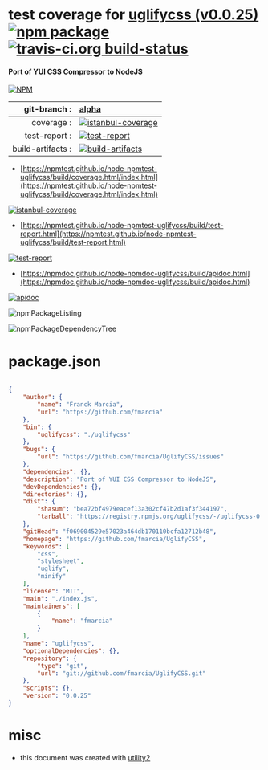 # test coverage for  [uglifycss (v0.0.25)](https://github.com/fmarcia/UglifyCSS)  [![npm package](https://img.shields.io/npm/v/npmtest-uglifycss.svg?style=flat-square)](https://www.npmjs.org/package/npmtest-uglifycss) [![travis-ci.org build-status](https://api.travis-ci.org/npmtest/node-npmtest-uglifycss.svg)](https://travis-ci.org/npmtest/node-npmtest-uglifycss)
#### Port of YUI CSS Compressor to NodeJS

[![NPM](https://nodei.co/npm/uglifycss.png?downloads=true&downloadRank=true&stars=true)](https://www.npmjs.com/package/uglifycss)

| git-branch : | [alpha](https://github.com/npmtest/node-npmtest-uglifycss/tree/alpha)|
|--:|:--|
| coverage : | [![istanbul-coverage](https://npmtest.github.io/node-npmtest-uglifycss/build/coverage.badge.svg)](https://npmtest.github.io/node-npmtest-uglifycss/build/coverage.html/index.html)|
| test-report : | [![test-report](https://npmtest.github.io/node-npmtest-uglifycss/build/test-report.badge.svg)](https://npmtest.github.io/node-npmtest-uglifycss/build/test-report.html)|
| build-artifacts : | [![build-artifacts](https://npmtest.github.io/node-npmtest-uglifycss/glyphicons_144_folder_open.png)](https://github.com/npmtest/node-npmtest-uglifycss/tree/gh-pages/build)|

- [https://npmtest.github.io/node-npmtest-uglifycss/build/coverage.html/index.html](https://npmtest.github.io/node-npmtest-uglifycss/build/coverage.html/index.html)

[![istanbul-coverage](https://npmtest.github.io/node-npmtest-uglifycss/build/screenCapture.buildCi.browser.%252Ftmp%252Fbuild%252Fcoverage.lib.html.png)](https://npmtest.github.io/node-npmtest-uglifycss/build/coverage.html/index.html)

- [https://npmtest.github.io/node-npmtest-uglifycss/build/test-report.html](https://npmtest.github.io/node-npmtest-uglifycss/build/test-report.html)

[![test-report](https://npmtest.github.io/node-npmtest-uglifycss/build/screenCapture.buildCi.browser.%252Ftmp%252Fbuild%252Ftest-report.html.png)](https://npmtest.github.io/node-npmtest-uglifycss/build/test-report.html)

- [https://npmdoc.github.io/node-npmdoc-uglifycss/build/apidoc.html](https://npmdoc.github.io/node-npmdoc-uglifycss/build/apidoc.html)

[![apidoc](https://npmdoc.github.io/node-npmdoc-uglifycss/build/screenCapture.buildCi.browser.%252Ftmp%252Fbuild%252Fapidoc.html.png)](https://npmdoc.github.io/node-npmdoc-uglifycss/build/apidoc.html)

![npmPackageListing](https://npmtest.github.io/node-npmtest-uglifycss/build/screenCapture.npmPackageListing.svg)

![npmPackageDependencyTree](https://npmtest.github.io/node-npmtest-uglifycss/build/screenCapture.npmPackageDependencyTree.svg)



# package.json

```json

{
    "author": {
        "name": "Franck Marcia",
        "url": "https://github.com/fmarcia"
    },
    "bin": {
        "uglifycss": "./uglifycss"
    },
    "bugs": {
        "url": "https://github.com/fmarcia/UglifyCSS/issues"
    },
    "dependencies": {},
    "description": "Port of YUI CSS Compressor to NodeJS",
    "devDependencies": {},
    "directories": {},
    "dist": {
        "shasum": "bea72bf4979eacef13a302cf47b2d1af3f344197",
        "tarball": "https://registry.npmjs.org/uglifycss/-/uglifycss-0.0.25.tgz"
    },
    "gitHead": "f069004529e57023a464db170110bcfa12712b48",
    "homepage": "https://github.com/fmarcia/UglifyCSS",
    "keywords": [
        "css",
        "stylesheet",
        "uglify",
        "minify"
    ],
    "license": "MIT",
    "main": "./index.js",
    "maintainers": [
        {
            "name": "fmarcia"
        }
    ],
    "name": "uglifycss",
    "optionalDependencies": {},
    "repository": {
        "type": "git",
        "url": "git://github.com/fmarcia/UglifyCSS.git"
    },
    "scripts": {},
    "version": "0.0.25"
}
```



# misc
- this document was created with [utility2](https://github.com/kaizhu256/node-utility2)
